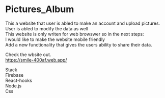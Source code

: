 # Pictures_Album
This a website that user is abled to make an account and upload pictures.<br>
User is abled to modify the data as well<br>
This website is only writen for web browswer so in the next steps: <br>
I would like to make the website mobile friendly <br>
Add a new functionality that gives the users ability to share their data.

Check the wbsite out.<br>
https://smile-400af.web.app/

Stack <br>
Firebase<br>
React-hooks<br>
Node.js<br>
Css<br>

